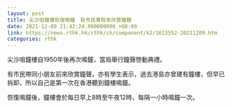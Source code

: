 ```yaml
---
layout: post
title: 尖沙咀鐘樓恢復鳴鐘　有市民專程來欣賞鐘聲
date: 2021-12-09 21:42:24.000000000 +08:00
link: https://news.rthk.hk/rthk/ch/component/k2/1623552-20211209.htm
categories: rthk
---
```


尖沙咀鐘樓自1950年後再次鳴鐘，當局舉行鐘聲啓動典禮。

有市民帶同小朋友前來欣賞鐘聲，亦有學生表示，過去港島亦曾建有鐘樓，但早已拆卸，所以自己是第一次在香港聽到鐘樓鳴鐘。

恢復鳴鐘後，鐘樓會於每日早上8時至午夜12時，每隔一小時鳴鐘一次。
